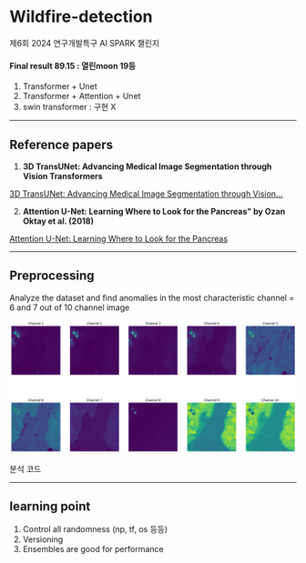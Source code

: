 # Wildfire-detection
제6회 2024 연구개발특구 AI SPARK 챌린지

#### Final result 89.15 : 열린moon 19등

1. Transformer + Unet
2. Transformer + Attention + Unet
3. swin transformer : 구현 X

-----------

## Reference papers

1. **3D TransUNet: Advancing Medical Image Segmentation through Vision Transformers**

[3D TransUNet: Advancing Medical Image Segmentation through Vision...](https://arxiv.org/abs/2310.07781)



2. **Attention U-Net: Learning Where to Look for the Pancreas" by Ozan Oktay et al. (2018)**

[Attention U-Net: Learning Where to Look for the Pancreas](https://arxiv.org/abs/1804.03999)

-----------

## Preprocessing
Analyze the dataset and find anomalies in the most characteristic channel = 6 and 7 out of 10 channel image

![10channel](https://github.com/hytric/Wildfire-detection/blob/main/10channel.png)

분석 코드


-----------

## learning point

1. Control all randomness (np, tf, os 등등)
2. Versioning
3. Ensembles are good for performance

